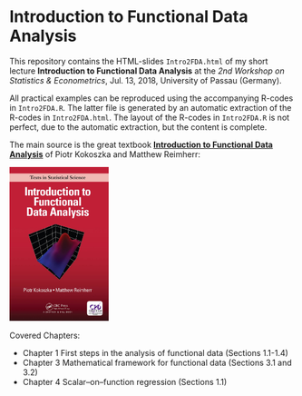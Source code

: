 # Introduction to Functional Data Analysis

This repository contains the HTML-slides `Intro2FDA.html` of my short lecture **Introduction to Functional Data Analysis** at the *2nd Workshop on Statistics & Econometrics*, Jul. 13, 2018, University of Passau (Germany).


All practical examples can be reproduced using the accompanying R-codes in `Intro2FDA.R`. The latter file is generated by an automatic extraction of the R-codes in `Intro2FDA.html`. The layout of the R-codes in `Intro2FDA.R` is not perfect, due to the automatic extraction, but the content is complete.


The main source is the great textbook [**Introduction to Functional Data Analysis**](https://www.crcpress.com/Introduction-to-Functional-Data-Analysis/Kokoszka-Reimherr/p/book/9781498746342) of Piotr Kokoszka and Matthew Reimherr:

<img src="images/IntroFDA_Book.png" width="175px"/>

Covered Chapters: 

 - Chapter 1 First steps in the analysis of functional data (Sections 1.1-1.4)
 - Chapter 3 Mathematical framework for functional data (Sections 3.1 and 3.2)
 - Chapter 4 Scalar–on–function regression (Sections 1.1)



